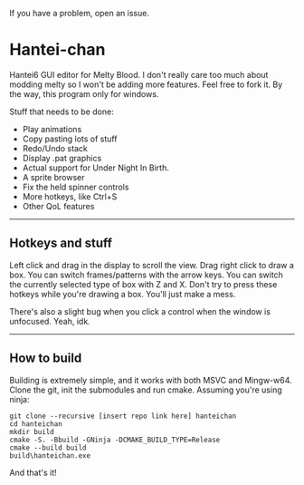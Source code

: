 If you have a problem, open an issue.

# Hantei-chan #
Hantei6 GUI editor for Melty Blood.
I don't really care too much about modding melty so I won't be adding more features.
Feel free to fork it. By the way, this program only for windows. 

Stuff that needs to be done:
* Play animations
* Copy pasting lots of stuff 
* Redo/Undo stack
* Display .pat graphics
* Actual support for Under Night In Birth.
* A sprite browser
* Fix the held spinner controls
* More hotkeys, like Ctrl+S
* Other QoL features

-----------------------
## Hotkeys and stuff ##

Left click and drag in the display to scroll the view.
Drag right click to draw a box.
You can switch frames/patterns with the arrow keys.
You can switch the currently selected type of box with Z and X.
Don't try to press these hotkeys while you're drawing a box. You'll just make a mess.

There's also a slight bug when you click a control when the window is unfocused. Yeah, idk.

-----------------------
## How to build ##
Building is extremely simple, and it works with both MSVC and Mingw-w64.
Clone the git, init the submodules and run cmake.
Assuming you're using ninja:

```
git clone --recursive [insert repo link here] hanteichan
cd hanteichan
mkdir build
cmake -S. -Bbuild -GNinja -DCMAKE_BUILD_TYPE=Release
cmake --build build
build\hanteichan.exe
```

And that's it!
